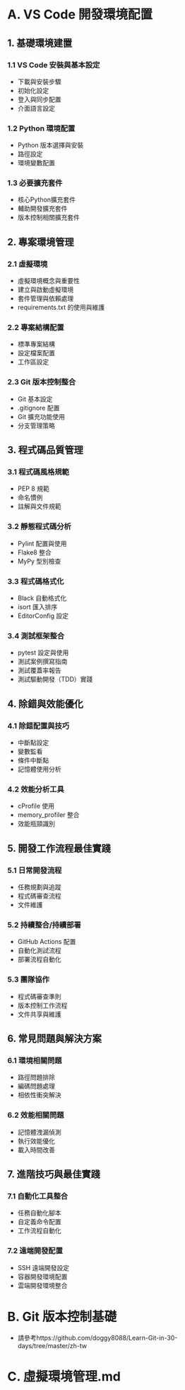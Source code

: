 # A. VS Code 開發環境配置
## 1. 基礎環境建置
### 1.1 VS Code 安裝與基本設定
- 下載與安裝步驟
- 初始化設定
- 登入與同步配置
- 介面語言設定

### 1.2 Python 環境配置
- Python 版本選擇與安裝
- 路徑設定
- 環境變數配置

### 1.3 必要擴充套件
- 核心Python擴充套件
- 輔助開發擴充套件
- 版本控制相關擴充套件

## 2. 專案環境管理
### 2.1 虛擬環境
- 虛擬環境概念與重要性
- 建立與啟動虛擬環境
- 套件管理與依賴處理
- requirements.txt 的使用與維護

### 2.2 專案結構配置
- 標準專案結構
- 設定檔案配置
- 工作區設定

### 2.3 Git 版本控制整合
- Git 基本設定
- .gitignore 配置
- Git 擴充功能使用
- 分支管理策略

## 3. 程式碼品質管理
### 3.1 程式碼風格規範
- PEP 8 規範
- 命名慣例
- 註解與文件規範

### 3.2 靜態程式碼分析
- Pylint 配置與使用
- Flake8 整合
- MyPy 型別檢查

### 3.3 程式碼格式化
- Black 自動格式化
- isort 匯入排序
- EditorConfig 設定

### 3.4 測試框架整合
- pytest 設定與使用
- 測試案例撰寫指南
- 測試覆蓋率報告
- 測試驅動開發（TDD）實踐

## 4. 除錯與效能優化
### 4.1 除錯配置與技巧
- 中斷點設定
- 變數監看
- 條件中斷點
- 記憶體使用分析

### 4.2 效能分析工具
- cProfile 使用
- memory_profiler 整合
- 效能瓶頸識別

## 5. 開發工作流程最佳實踐
### 5.1 日常開發流程
- 任務規劃與追蹤
- 程式碼審查流程
- 文件維護

### 5.2 持續整合/持續部署
- GitHub Actions 配置
- 自動化測試流程
- 部署流程自動化

### 5.3 團隊協作
- 程式碼審查準則
- 版本控制工作流程
- 文件共享與維護

## 6. 常見問題與解決方案
### 6.1 環境相關問題
- 路徑問題排除
- 編碼問題處理
- 相依性衝突解決

### 6.2 效能相關問題
- 記憶體洩漏偵測
- 執行效能優化
- 載入時間改善

## 7. 進階技巧與最佳實踐
### 7.1 自動化工具整合
- 任務自動化腳本
- 自定義命令配置
- 工作流程自動化

### 7.2 遠端開發配置
- SSH 遠端開發設定
- 容器開發環境配置
- 雲端開發環境整合


# B. Git 版本控制基礎
- 請參考https://github.com/doggy8088/Learn-Git-in-30-days/tree/master/zh-tw

# C. 虛擬環境管理.md
